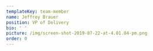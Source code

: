 ```yaml
---
templateKey: team-member
name: Jeffrey Brauer
position: VP of Delivery
bio: ' '
picture: /img/screen-shot-2019-07-22-at-4.01.04-pm.png
order: 0
---
```


